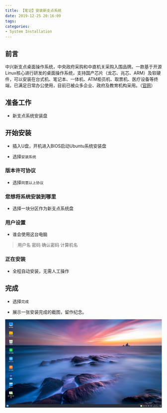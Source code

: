 ```yaml
---
title: 【笔记】安装新支点系统
date: 2019-12-25 20:16:09
tags:
categories:
- System Installation
---
```


## 前言

中兴新支点桌面操作系统，中央政府采购和中直机关采购入围品牌。一款基于开源Linux核心进行研发的桌面操作系统，支持国产芯片（龙芯、兆芯、ARM）及软硬件，可以安装在台式机、笔记本、一体机、ATM柜员机、取票机、医疗设备等终端，已满足日常办公使用，目前已被众多企业、政府及教育机构采用。（[官网](http://www.gd-linux.com/desktop/)）

<!-- more -->

## 准备工作

- 新支点系统安装盘

## 开始安装

- 插入U盘，开机进入BIOS启动Ubuntu系统安装盘

- 选择`安装系统`

### 版本许可协议

- 选择`同意以上协议`

### 您想将系统安装到哪里

- 选择一块分区作为新支点系统盘

### 用户设置

- 谁会使用这台电脑

> 用户名
> 密码
> 确认密码
> 计算机名

### 正在安装

- 全程自动安装，无需人工操作

## 完成

- 选择`完成`

- 展示一张安装完成的截图，留作纪念。

![01.png](/images/20191225201609/01.png)

